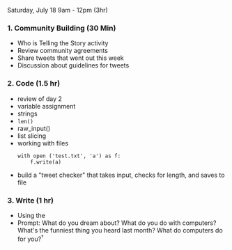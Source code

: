 Saturday, July 18 9am - 12pm (3hr)

### 1. Community Building (30 Min)
  * Who is Telling the Story activity  
  * Review community agreements
  * Share tweets that went out this week 
  * Discussion about guidelines for tweets

### 2. Code (1.5 hr)
- review of day 2
- variable assignment
- strings
- `len()`
- raw_input()
- list slicing
- working with files
    ```
    with open ('test.txt', 'a') as f:
        f.write(a)
  ```
- build a "tweet checker" that takes input, checks for length, and saves to file

### 3. Write (1 hr)
  * Using the 
  * Prompt: What do you dream about? What do you do with computers? What's the funniest thing you heard last month? What do computers do for you?<sup>†</sup>
